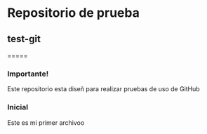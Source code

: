# Repositorio de prueba
## test-git
=====
### Importante!
Este repositorio esta diseñ para realizar pruebas de uso de GitHub

### Inicial
Este es mi primer archivoo
